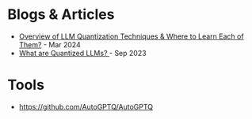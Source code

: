# Blogs & Articles
- [Overview of LLM Quantization Techniques & Where to Learn Each of Them?](https://yousefhosni.medium.com/overview-of-llm-quantization-techniques-where-to-learn-each-of-them-0d8599acfec8) - Mar 2024
- [What are Quantized LLMs?
](https://www.tensorops.ai/post/what-are-quantized-llms) - Sep 2023 

# Tools
- https://github.com/AutoGPTQ/AutoGPTQ 


